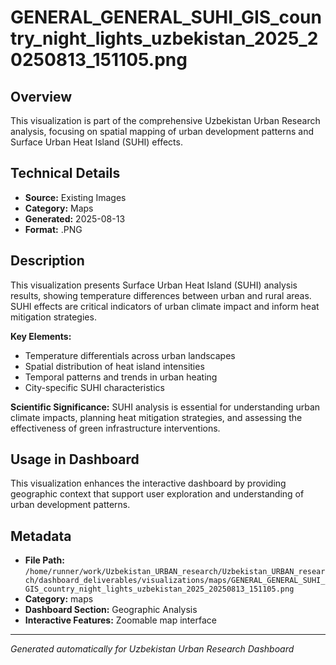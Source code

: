 # GENERAL_GENERAL_SUHI_GIS_country_night_lights_uzbekistan_2025_20250813_151105.png

## Overview
This visualization is part of the comprehensive Uzbekistan Urban Research analysis, focusing on spatial mapping of urban development patterns and Surface Urban Heat Island (SUHI) effects.

## Technical Details
- **Source:** Existing Images
- **Category:** Maps
- **Generated:** 2025-08-13
- **Format:** .PNG

## Description
This visualization presents Surface Urban Heat Island (SUHI) analysis results, showing temperature differences between urban and rural areas. SUHI effects are critical indicators of urban climate impact and inform heat mitigation strategies.

**Key Elements:**
- Temperature differentials across urban landscapes
- Spatial distribution of heat island intensities
- Temporal patterns and trends in urban heating
- City-specific SUHI characteristics

**Scientific Significance:**
SUHI analysis is essential for understanding urban climate impacts, planning heat mitigation strategies, and assessing the effectiveness of green infrastructure interventions.

## Usage in Dashboard
This visualization enhances the interactive dashboard by providing geographic context that support user exploration and understanding of urban development patterns.

## Metadata
- **File Path:** `/home/runner/work/Uzbekistan_URBAN_research/Uzbekistan_URBAN_research/dashboard_deliverables/visualizations/maps/GENERAL_GENERAL_SUHI_GIS_country_night_lights_uzbekistan_2025_20250813_151105.png`
- **Category:** maps
- **Dashboard Section:** Geographic Analysis
- **Interactive Features:** Zoomable map interface

---
*Generated automatically for Uzbekistan Urban Research Dashboard*
